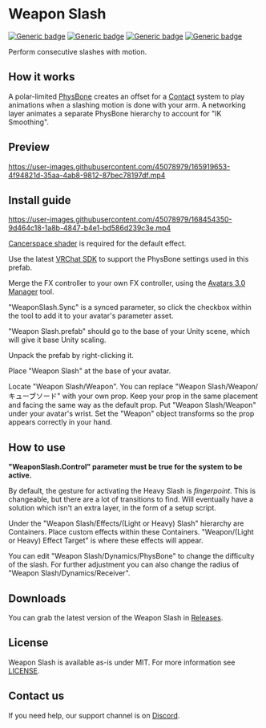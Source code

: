 # Weapon Slash
  
[![Generic badge](https://img.shields.io/badge/Unity-2019.4.31f1-informational.svg)](https://unity3d.com/unity/whats-new/2019.4.31)
[![Generic badge](https://img.shields.io/badge/SDK-AvatarSDK3-informational.svg)](https://vrchat.com/home/download)
[![Generic badge](https://img.shields.io/badge/License-MIT-informational.svg)](https://github.com/VRLabs/Weapon-Slash/blob/main/LICENSE)
[![Generic badge](https://img.shields.io/github/downloads/VRLabs/Weapon-Slash/total?label=Downloads)](https://github.com/VRLabs/Weapon-Slash/releases/latest)

Perform consecutive slashes with motion.

## How it works

A polar-limited [PhysBone](https://docs.vrchat.com/docs/physbones) creates an offset for a [Contact](https://docs.vrchat.com/docs/contacts) system to play animations when a slashing motion is done with your arm. A networking layer animates a separate PhysBone hierarchy to account for "IK Smoothing".

## Preview

https://user-images.githubusercontent.com/45078979/165919653-4f94821d-35aa-4ab8-9812-87bec78197df.mp4

## Install guide

https://user-images.githubusercontent.com/45078979/168454350-9d464c18-1a8b-4847-b4e1-bd586d239c3e.mp4

[Cancerspace shader](https://github.com/AkaiMage/VRC-Cancerspace) is required for the default effect.

Use the latest [VRChat SDK](https://vrchat.com/home/download) to support the PhysBone settings used in this prefab.

Merge the FX controller to your own FX controller, using the [Avatars 3.0 Manager](https://github.com/VRLabs/Avatars-3.0-Manager) tool.

"WeaponSlash.Sync" is a synced parameter, so click the checkbox within the tool to add it to your avatar's parameter asset.
 
"Weapon Slash.prefab" should go to the base of your Unity scene, which will give it base Unity scaling.

Unpack the prefab by right-clicking it.

Place "Weapon Slash" at the base of your avatar.

Locate "Weapon Slash/Weapon". You can replace "Weapon Slash/Weapon/キューブソード" with your own prop. Keep your prop in the same placement and facing the same way as the default prop. Put "Weapon Slash/Weapon" under your avatar's wrist. Set the "Weapon" object transforms so the prop appears correctly in your hand.

## How to use

**"WeaponSlash.Control" parameter must be true for the system to be active.**

By default, the gesture for activating the Heavy Slash is _fingerpoint_. This is changeable, but there are a lot of transitions to find. Will eventually have a solution which isn't an extra layer, in the form of a setup script.

Under the "Weapon Slash/Effects/(Light or Heavy) Slash" hierarchy are Containers. Place custom effects within these Containers. "Weapon/(Light or Heavy) Effect Target" is where these effects will appear.

You can edit "Weapon Slash/Dynamics/PhysBone" to change the difficulty of the slash. For further adjustment you can also change the radius of "Weapon Slash/Dynamics/Receiver".

## Downloads

You can grab the latest version of the Weapon Slash in [Releases](https://github.com/VRLabs/Weapon-Slash/releases/latest).

## License

Weapon Slash is available as-is under MIT. For more information see [LICENSE](https://github.com/VRLabs/Weapon-Slash/blob/main/LICENSE).

## Contact us

If you need help, our support channel is on [Discord](https://discord.vrlabs.dev).
